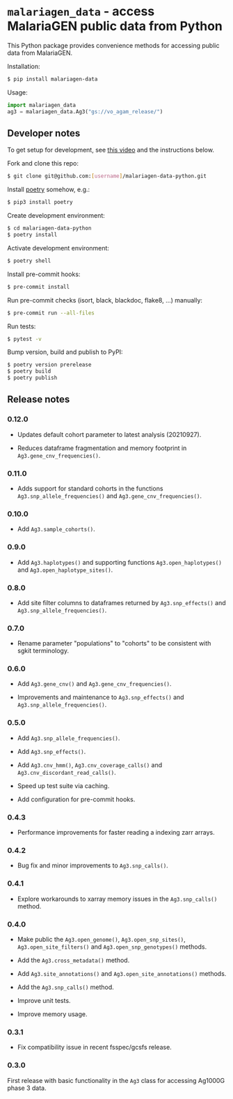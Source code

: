 # `malariagen_data` - access MalariaGEN public data from Python

This Python package provides convenience methods for accessing public data from MalariaGEN.

Installation:

```bash
$ pip install malariagen-data
```

Usage:

```python
import malariagen_data
ag3 = malariagen_data.Ag3("gs://vo_agam_release/")
```

## Developer notes

To get setup for development, see [this video](https://youtu.be/QniQi-Hoo9A) and the instructions below.

Fork and clone this repo:

```bash
$ git clone git@github.com:[username]/malariagen-data-python.git
```

Install [poetry](https://python-poetry.org/docs/#installation) somehow, e.g.:

```bash
$ pip3 install poetry
```

Create development environment:

```bash
$ cd malariagen-data-python
$ poetry install
```

Activate development environment:

```bash
$ poetry shell
```

Install pre-commit hooks:

```bash
$ pre-commit install
```

Run pre-commit checks (isort, black, blackdoc, flake8, ...) manually:

```bash
$ pre-commit run --all-files
```

Run tests:

```bash
$ pytest -v
```

Bump version, build and publish to PyPI:

```bash
$ poetry version prerelease
$ poetry build
$ poetry publish
```


## Release notes

### 0.12.0

* Updates default cohort parameter to latest analysis (20210927).

* Reduces dataframe fragmentation and memory footprint in `Ag3.gene_cnv_frequencies()`.

### 0.11.0

* Adds support for standard cohorts in the functions `Ag3.snp_allele_frequencies()` and `Ag3.gene_cnv_frequencies()`.

### 0.10.0

* Add `Ag3.sample_cohorts()`.

### 0.9.0

* Add `Ag3.haplotypes()` and supporting functions `Ag3.open_haplotypes()`
  and `Ag3.open_haplotype_sites()`.


### 0.8.0

* Add site filter columns to dataframes returned by
  `Ag3.snp_effects()` and `Ag3.snp_allele_frequencies()`.


### 0.7.0

* Rename parameter "populations" to "cohorts" to be consistent with
  sgkit terminology.


### 0.6.0

* Add `Ag3.gene_cnv()` and `Ag3.gene_cnv_frequencies()`.

* Improvements and maintenance to `Ag3.snp_effects()` and
  `Ag3.snp_allele_frequencies()`.


### 0.5.0

* Add `Ag3.snp_allele_frequencies()`.

* Add `Ag3.snp_effects()`.

* Add `Ag3.cnv_hmm()`, `Ag3.cnv_coverage_calls()` and
  `Ag3.cnv_discordant_read_calls()`.

* Speed up test suite via caching.

* Add configuration for pre-commit hooks.


### 0.4.3

* Performance improvements for faster reading a indexing
  zarr arrays.


### 0.4.2

* Bug fix and minor improvements to `Ag3.snp_calls()`.


### 0.4.1

* Explore workarounds to xarray memory issues in the `Ag3.snp_calls()`
  method.


### 0.4.0

* Make public the `Ag3.open_genome()`, `Ag3.open_snp_sites()`,
  `Ag3.open_site_filters()` and `Ag3.open_snp_genotypes()` methods.

* Add the `Ag3.cross_metadata()` method.

* Add `Ag3.site_annotations()` and `Ag3.open_site_annotations()`
  methods.

* Add the `Ag3.snp_calls()` method.

* Improve unit tests.

* Improve memory usage.


### 0.3.1

* Fix compatibility issue in recent fsspec/gcsfs release.


### 0.3.0

First release with basic functionality in the `Ag3` class for
accessing Ag1000G phase 3 data.
